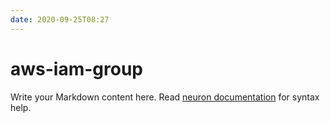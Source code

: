 ```yaml
---
date: 2020-09-25T08:27
---
```


# aws-iam-group

Write your Markdown content here. Read [neuron documentation](https://neuron.zettel.page/2011404.html) for syntax help.

